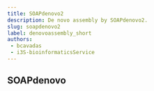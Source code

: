 ```yaml
---
title: SOAPdenovo2
description: De novo assembly by SOAPdenovo2.
slug: soapdenovo2
label: denovoassembly_short
authors:
 - bcavadas
 - i3S-bioinformaticsService
---
```


## SOAPdenovo 
